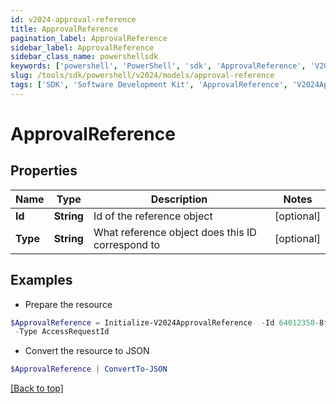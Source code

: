 ```yaml
---
id: v2024-approval-reference
title: ApprovalReference
pagination_label: ApprovalReference
sidebar_label: ApprovalReference
sidebar_class_name: powershellsdk
keywords: ['powershell', 'PowerShell', 'sdk', 'ApprovalReference', 'V2024ApprovalReference'] 
slug: /tools/sdk/powershell/v2024/models/approval-reference
tags: ['SDK', 'Software Development Kit', 'ApprovalReference', 'V2024ApprovalReference']
---
```



# ApprovalReference

## Properties

Name | Type | Description | Notes
------------ | ------------- | ------------- | -------------
**Id** | **String** | Id of the reference object | [optional] 
**Type** | **String** | What reference object does this ID correspond to | [optional] 

## Examples

- Prepare the resource
```powershell
$ApprovalReference = Initialize-V2024ApprovalReference  -Id 64012350-8fd9-4f6c-a170-1fe123683899 `
 -Type AccessRequestId
```

- Convert the resource to JSON
```powershell
$ApprovalReference | ConvertTo-JSON
```


[[Back to top]](#) 

